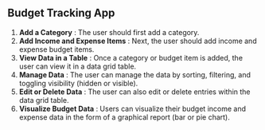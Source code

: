 ## Budget Tracking App

1. **Add a Category** : The user should first add a category.
2. **Add Income and Expense Items** : Next, the user should add income and expense budget items.
3. **View Data in a Table** : Once a category or budget item is added, the user can view it in a data grid table.
4. **Manage Data** : The user can manage the data by sorting, filtering, and toggling visibility (hidden or visible).
5. **Edit or Delete Data** : The user can also edit or delete entries within the data grid table.
6. **Visualize Budget Data** : Users can visualize their budget income and expense data in the form of a graphical report (bar or pie chart).
